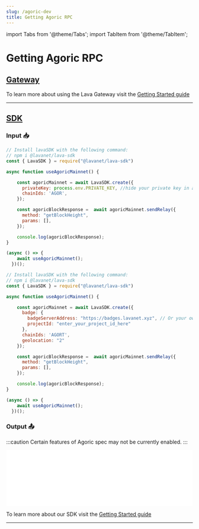 ```yaml
---
slug: /agoric-dev
title: Getting Agoric RPC
---
```


import Tabs from '@theme/Tabs';
import TabItem from '@theme/TabItem';

# Getting Agoric RPC

## [Gateway](https://gateway.lavanet.xyz/?utm_source=agoric-dev&utm_medium=docs&utm_campaign=docs-to-gateway)

To learn more about using the Lava Gateway visit the [Getting Started guide](https://docs.lavanet.xyz/gateway-getting-started?utm_source=agoric-dev&utm_medium=docs&utm_campaign=docs-to-docs)

<hr />

## [SDK](https://github.com/lavanet/lava-sdk)

### Input 📥

<Tabs>

<TabItem value="backend" label="BackEnd">

```jsx
// Install lavaSDK with the following command:
// npm i @lavanet/lava-sdk
const { LavaSDK } = require("@lavanet/lava-sdk")

async function useAgoricMainnet() {

    const agoricMainnet = await LavaSDK.create({
      privateKey: process.env.PRIVATE_KEY, //hide your private key in an environmental variable
      chainIds: 'AGOR',
    });

    const agoricBlockResponse =  await agoricMainnet.sendRelay({
      method: "getBlockHeight",
      params: [],
    });

    console.log(agoricBlockResponse);
}

(async () => {
    await useAgoricMainnet();
  })();
```

</TabItem>

<TabItem value="frontend" label="FrontEnd">

```jsx
// Install lavaSDK with the following command:
// npm i @lavanet/lava-sdk
const { LavaSDK } = require("@lavanet/lava-sdk")

async function useAgoricMainnet() {

    const agoricMainnet = await LavaSDK.create({
      badge: {
        badgeServerAddress: "https://badges.lavanet.xyz", // Or your own Badge-Server URL 
        projectId: "enter_your_project_id_here" 
      },
      chainIds: 'AGORT',
      geolocation: "2"
    });

    const agoricBlockResponse =  await agoricMainnet.sendRelay({
      method: "getBlockHeight",
      params: [],
    });

    console.log(agoricBlockResponse);
}

(async () => {
    await useAgoricMainnet();
  })();
```

</TabItem>

</Tabs>


### Output 📤

:::caution
Certain features of Agoric spec may not be currently enabled.
:::

<iframe width="100%" src="/img/chains/agoric_call.webm" frameborder="0" allow="autoplay; encrypted-media; gyroscope; picture-in-picture" allowfullscreen></iframe>

To learn more about our SDK visit the [Getting Started guide](https://docs.lavanet.xyz/sdk-getting-started?utm_source=getting-agoric-rpc&utm_medium=docs&utm_campaign=docs-to-docs)

<hr />
